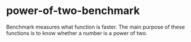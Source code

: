 # power-of-two-benchmark
Benchmark measures what function is faster. The main purpose of these functions is to know whether a number is a power of two.
